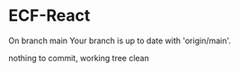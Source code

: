 # ECF-React
On branch main
Your branch is up to date with 'origin/main'.

nothing to commit, working tree clean
